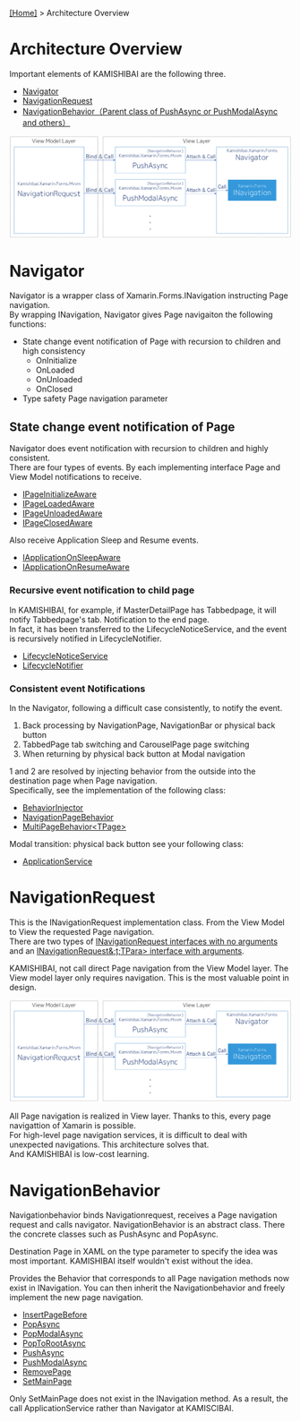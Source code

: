 [[Home]](../README.md) > Architecture Overview

# Architecture Overview  
Important elements of KAMISHIBAI are the following three.  

* [Navigator](#navigator)
* [NavigationRequest](#navigationrequest)  
* [NavigationBehavior（Parent class of PushAsync or PushModalAsync and others）](#navigationbehavior)  

![](3-Architecture-Overview/KAMISHIBAI.png)

# Navigator

Navigator is a wrapper class of Xamarin.Forms.INavigation instructing Page navigation.    
By wrapping INavigation, Navigator gives Page navigaiton the following functions:  

* State change event notification of Page with recursion to children and high consistency  
    * OnInitialize
    * OnLoaded
    * OnUnloaded
    * OnClosed
* Type safety Page navigation parameter  

## State change event notification of Page  
Navigator does event notification with recursion to children and highly consistent.    
There are four types of events. By each implementing interface Page and View Model notifications to receive.  

* [IPageInitializeAware](https://github.com/nuitsjp/KAMISHIBAI/blob/master/Source/Kamishibai.Xamarin.Forms/IPageInitializeAware.cs)  
* [IPageLoadedAware](https://github.com/nuitsjp/KAMISHIBAI/blob/master/Source/Kamishibai.Xamarin.Forms/IPageLoadedAware.cs)  
* [IPageUnloadedAware](https://github.com/nuitsjp/KAMISHIBAI/blob/master/Source/Kamishibai.Xamarin.Forms/IPageUnloadedAware.cs)  
* [IPageClosedAware](https://github.com/nuitsjp/KAMISHIBAI/blob/master/Source/Kamishibai.Xamarin.Forms/IPageClosedAware.cs)

Also receive Application Sleep and Resume events.    

* [IApplicationOnSleepAware](https://github.com/nuitsjp/KAMISHIBAI/blob/master/Source/Kamishibai.Xamarin.Forms/IApplicationOnSleepAware.cs)  
* [IApplicationOnResumeAware](https://github.com/nuitsjp/KAMISHIBAI/blob/master/Source/Kamishibai.Xamarin.Forms/IApplicationOnResumeAware.cs)  

### Recursive event notification to child page

In KAMISHIBAI, for example, if MasterDetailPage has Tabbedpage, it will notify Tabbedpage's tab. Notification to the end page.  
In fact, it has been transferred to the LifecycleNoticeService, and the event is recursively notified in LifecycleNotifier.  

* [LifecycleNoticeService](https://github.com/nuitsjp/KAMISHIBAI/blob/master/Source/Kamishibai.Xamarin.Forms/LifecycleNoticeService.cs)  
* [LifecycleNotifier](https://github.com/nuitsjp/KAMISHIBAI/blob/master/Source/Kamishibai.Xamarin.Forms/LifecycleNotifier.cs)  

### Consistent event Notifications  

In the Navigator, following a difficult case consistently, to notify the event.  

1. Back processing by NavigationPage, NavigationBar or physical back button  
2. TabbedPage tab switching and CarouselPage page switching  
3. When returning by physical back button at Modal navigation  

1 and 2 are resolved by injecting behavior from the outside into the destination page when Page navigation.  
Specifically, see the implementation of the following class:   

* [BehaviorInjector](https://github.com/nuitsjp/KAMISHIBAI/blob/master/Source/Kamishibai.Xamarin.Forms/BehaviorInjector.cs)
* [NavigationPageBehavior](https://github.com/nuitsjp/KAMISHIBAI/blob/master/Source/Kamishibai.Xamarin.Forms/NavigationPageBehavior.cs)
* [MultiPageBehavior&lt;TPage>](https://github.com/nuitsjp/KAMISHIBAI/blob/master/Source/Kamishibai.Xamarin.Forms/MultiPageBehavior.cs)  

Modal transition: physical back button see your following class:    

* [ApplicationService](https://github.com/nuitsjp/KAMISHIBAI/blob/master/Source/Kamishibai.Xamarin.Forms/ApplicationService.cs)  

# NavigationRequest

This is the INavigationRequest implementation class. From the View Model to View the requested Page navigation.  
There are two types of [INavigationRequest interfaces with no arguments](https://github.com/nuitsjp/KAMISHIBAI/blob/master/Source/Kamishibai.Xamarin.Forms/Mvvm/INavigationRequest.cs#L5) and an [INavigationRequest&;t;TPara> interface with arguments](https://github.com/nuitsjp/KAMISHIBAI/blob/master/Source/Kamishibai.Xamarin.Forms/Mvvm/INavigationRequest.cs#L12).  

KAMISHIBAI, not call direct Page navigation from the View Model layer. The View model layer only requires navigation. This is the most valuable point in design.  

![](3-Architecture-Overview/KAMISHIBAI.png)

All Page navigation is realized in View layer. Thanks to this, every page navigattion of Xamarin is possible.  
For high-level page navigation services, it is difficult to deal with unexpected navigations. This architecture solves that.  
And KAMISHIBAI is low-cost learning.

# NavigationBehavior  

Navigationbehavior binds Navigationrequest, receives a Page navigation request and calls navigator. NavigationBehavior is an abstract class. There the concrete classes such as PushAsync and PopAsync.  

Destination Page in XAML on the type parameter to specify the idea was most important. KAMISHIBAI itself wouldn't exist without the idea. 

Provides the Behavior that corresponds to all Page navigation methods now exist in INavigation. You can then inherit the Navigationbehavior and freely implement the new page navigation.  

* [InsertPageBefore](https://github.com/nuitsjp/KAMISHIBAI/blob/master/Source/Kamishibai.Xamarin.Forms/Mvvm/InsertPageBefore.cs)  
* [PopAsync](https://github.com/nuitsjp/KAMISHIBAI/blob/master/Source/Kamishibai.Xamarin.Forms/Mvvm/PopAsync.cs)  
* [PopModalAsync](https://github.com/nuitsjp/KAMISHIBAI/blob/master/Source/Kamishibai.Xamarin.Forms/Mvvm/PopModalAsync.cs)  
* [PopToRootAsync](https://github.com/nuitsjp/KAMISHIBAI/blob/master/Source/Kamishibai.Xamarin.Forms/Mvvm/PopToRootAsync.cs)  
* [PushAsync](https://github.com/nuitsjp/KAMISHIBAI/blob/master/Source/Kamishibai.Xamarin.Forms/Mvvm/PushAsync.cs)  
* [PushModalAsync](https://github.com/nuitsjp/KAMISHIBAI/blob/master/Source/Kamishibai.Xamarin.Forms/Mvvm/PushModalAsync.cs)  
* [RemovePage](https://github.com/nuitsjp/KAMISHIBAI/blob/master/Source/Kamishibai.Xamarin.Forms/Mvvm/RemovePage.cs)  
* [SetMainPage](https://github.com/nuitsjp/KAMISHIBAI/blob/master/Source/Kamishibai.Xamarin.Forms/Mvvm/SetMainPage.cs)  

Only SetMainPage does not exist in the INavigation method.  As a result, the call ApplicationService rather than Navigator at KAMISCIBAI.  
